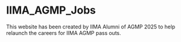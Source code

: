 # IIMA_AGMP_Jobs

This website has been created by IIMA Alumni of AGMP 2025 to help relaunch the careers for IIMA AGMP pass outs.
